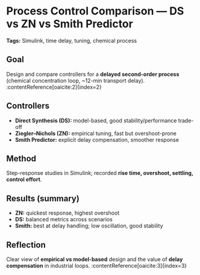 # Process Control Comparison — DS vs ZN vs Smith Predictor

**Tags:** Simulink, time delay, tuning, chemical process

## Goal
Design and compare controllers for a **delayed second-order process** (chemical concentration loop, ~12-min transport delay). :contentReference[oaicite:2]{index=2}

## Controllers
- **Direct Synthesis (DS):** model-based, good stability/performance trade-off  
- **Ziegler–Nichols (ZN):** empirical tuning, fast but overshoot-prone  
- **Smith Predictor:** explicit delay compensation, smoother response

## Method
Step-response studies in Simulink; recorded **rise time, overshoot, settling, control effort**.

## Results (summary)
- **ZN:** quickest response, highest overshoot
- **DS:** balanced metrics across scenarios
- **Smith:** best at delay handling; low oscillation, good stability

## Reflection
Clear view of **empirical vs model-based** design and the value of **delay compensation** in industrial loops. :contentReference[oaicite:3]{index=3}
